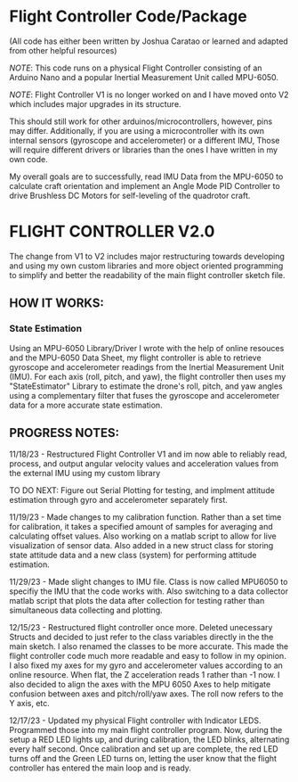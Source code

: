 # **Flight Controller Code/Package** 

(All code has either been written by Joshua Caratao or learned and adapted from other helpful resources)

*NOTE*: This code runs on a physical Flight Controller consisting of an Arduino Nano and a popular Inertial Measurement Unit called MPU-6050.  

*NOTE*: Flight Controller V1 is no longer worked on and I have moved onto V2 which includes major upgrades in its structure.

This should still work for other arduinos/microcontrollers, however, pins may differ. Additionally, if you are using a microcontroller with its own internal sensors (gyroscope and accelerometer) or a different IMU, Those will require different drivers or libraries than the ones I have written in my own code. 
  

My overall goals are to successfully, read IMU Data from the MPU-6050 to calculate craft orientation and implement an Angle Mode PID Controller to drive Brushless DC Motors for self-leveling of the quadrotor craft. 



# **FLIGHT CONTROLLER V2.0**


The change from V1 to V2 includes major restructuring towards developing and using my own custom libraries and more object oriented programming to simplify and better the readability of the main flight controller sketch file. 


## HOW IT WORKS:

### State Estimation

  Using an MPU-6050 Library/Driver I wrote with the help of online resouces and the MPU-6050 Data Sheet, my flight controller is able to retrieve gyroscope and accelerometer readings from the Inertial Measurement Unit (IMU). For each axis (roll, pitch, and yaw), the flight controller then uses my "StateEstimator" Library to estimate the drone's roll, pitch, and yaw angles using a complementary filter that fuses the gyroscope and accelerometer data for a more accurate state estimation. 
  

## PROGRESS NOTES:

11/18/23 - Restructured Flight Controller V1 and im now able to reliably read, process, and output angular velocity values and acceleration values from the external IMU using my custom library
            
TO DO NEXT:  Figure out Serial Plotting for testing, and implment attitude estimation through gyro and accelerometer separately first.

11/19/23 - Made changes to my calibration function. Rather than a set time for calibration, it takes a specified amount of samples for averaging and calculating offset values. Also working on a matlab script to allow for live visualization of sensor data. Also added in a new struct class for storing state attitude data and a new class (system) for performing attitude estimation.


11/29/23  - Made slight changes to IMU file. Class is now called MPU6050 to specifiy the IMU that the code works with. Also switching to a data collector matlab script that plots the data after collection for testing rather than simultaneous data collecting and plotting.


12/15/23 - Restructured flight controller once more. Deleted unecessary Structs and decided to just refer to the class variables directly in the the main sketch. I also renamed the classes to be more accurate. This made the flight controller code much more readable and easy to follow in my opinion. I also fixed my axes for my gyro and accelerometer values according to an online resource. When flat, the Z acceleration reads 1 rather than -1 now. I also decided to align the axes with the MPU 6050 Axes to help mitigate confusion between axes and pitch/roll/yaw axes. The roll now refers to the Y axis, etc.


12/17/23 - Updated my physical Flight controller with Indicator LEDS. Programmed those into my main flight controller program. Now, during the setup a RED LED lights up, and during calibration, the LED blinks, alternating every half second. Once calibration and set up are complete, the red LED turns off and the Green LED turns on, letting the user know that the flight controller has entered the main loop and is ready.
